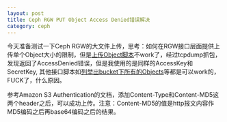 ```yaml
---
layout: post
title: Ceph RGW PUT Object Access Denied错误解决
category: ceph
---
```


今天准备测试一下Ceph RGW的大文件上传，思考：如何在RGW接口层面提供上传单个Object大小的限制，但是[上传Object脚本](https://github.com/IvanJobs/play/blob/master/ceph/s3/create_object.py)不work了，经过tcpdump抓包，发现返回了AccessDenied错误，但是我使用的是同样的AccessKey和SecretKey, 其他接口脚本如[列举出bucket下所有的Objects](https://github.com/IvanJobs/play/blob/master/ceph/s3/list_objects.py)等都是可以work的，FUCK了，什么原因。

参考Amazon S3 Authentication的文档，添加Content-Type和Content-MD5这两个header之后，可以成功上传。注意：Content-MD5的值是http报文内容作MD5编码之后再base64编码之后的结果。


